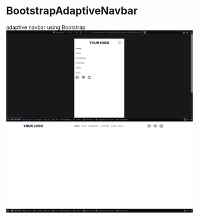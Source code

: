 # BootstrapAdaptiveNavbar
adaptive navbar using Bootstrap
![Portfolio](./screenshot1.png)
![Portfolio](./screenshot2.png)
